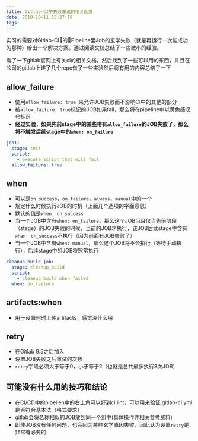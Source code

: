 ```yaml
---
title: Gitlab-CI中失败重试的相关配置
date: 2018-10-11 15:27:19
tags:
---
```


实习的需要对Gitlab-CI的Pipeline里Job的玄学失败（就是再运行一次能成功的那种）给出一个解决方案。通过阅读文档总结了一些微小的经验。

<!-- more -->

看了一下gitlab官网上有关ci的相关文档，然后找到了一些可以用的东西，并且在公司的gitlab上建了几个repo做了一些实验然后将有用的内容总结了一下

allow_failure
---

* 使用`allow_failure: true `来允许JOB失败而不影响CI中的其他的部分
* 被`allow_failure: true`标记的JOB如果fail，那么将在pipeline中以黄色感叹号标识
* **经过实验，如果先前stage中的某些带有`allow_failure`的JOB失败了，那么将不触发后续stage中的`when: on_failure`**


```yaml
job1:
  stage: test
  script:
    - execute_script_that_will_fail
  allow_failure: true
```

when
---

* 可以是`on_success`，`on_failure`，`always`，`manual`中的一个
* 规定什么时候执行JOB的时机（上面几个选项的字面意思）
* 默认的值是`when: on_success`
* 当一个JOB中含有`when: on_failure`，那么这个JOB当且仅当先前阶段（stage）的JOB失败的时候，当前的JOB才执行，该JOB后续stage中含有`when: on_success`不执行（因为前面有JOB失败了）
* 当一个JOB中含有`when: manual`，那么这个JOB将不会执行（等待手动执行），后续stage中的JOB将照常执行

```yaml
cleanup_build_job:
  stage: cleanup_build
  script:
    - cleanup build when failed
  when: on_failure
```

artifacts:when
---

* 用于设置何时上传artifacts，感觉没什么用

retry
---

* 在Gitlab 9.5之后加入
* 设置JOB失败之后重试的次数
* `retry`字段必须大于等于0，小于等于2（也就是总共最多执行3次JOB）

可能没有什么用的技巧和结论
---

* 在CI/CD中的pipelien中的右上角可以好到ci lint，可以用来验证.gitlab-ci.yml是否符合基本法（格式要求）
* gitlab会将名称相似的JOB放到同一个组中(具体操作件[相关参考资料](https://docs.gitlab.com/ee/ci/pipelines.html#grouping-similar-jobs-in-the-pipeline-graph))
* 即使JOB没有任何问题，也会因为某些玄学原因失败，因此认为设置`retry`是非常有必要的